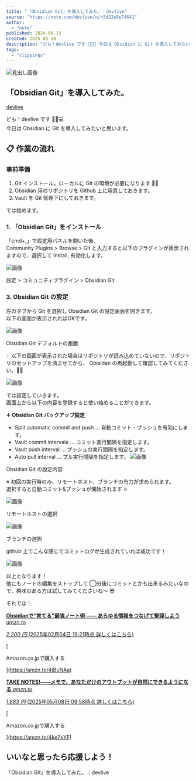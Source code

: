 ```yaml
---
title: "「Obsidian Git」を導入してみた。｜devlive"
source: "https://note.com/devlive/n/n5d22e9e74641"
author:
  - "note"
published: 2024-06-13
created: 2025-05-10
description: "ども！devlive です 👨🏽‍💻 今日は Obsidian に Git を導入してみたいと思います。   📋 作業の流れ  事前準備    Git インストール。ローカルに Git の環境が必要になります ☝🏻    Obsidian 用のリポジトリを Github 上に用意しておきます。    Vault  を Git 管理下にしておきます。    では始めます。  1. 「Obsidian Git」をインストール  「cmd+,」で設定用パネルを開いた後、 Community Plugins > Browse > Git と入力すると以下のプラグインが表示"
tags:
  - "clippings"
---
```

![見出し画像](https://assets.st-note.com/production/uploads/images/143874551/rectangle_large_type_2_201fa1b7f5a50ddd986e2731acbf6c10.png?width=1200)

## 「Obsidian Git」を導入してみた。

[devlive](https://note.com/devlive)

ども！devlive です 👨🏽💻  
今日は Obsidian に Git を導入してみたいと思います。

## 📋 作業の流れ

### 事前準備

1. Git インストール。ローカルに Git の環境が必要になります ☝🏻
2. Obsidian 用のリポジトリを Github 上に用意しておきます。
3. Vault を Git 管理下にしておきます。

では始めます。

### 1\. 「Obsidian Git」をインストール

「cmd+,」で設定用パネルを開いた後、  
Community Plugins > Browse > Git と入力すると以下のプラグインが表示されますので、選択して Install, 有効化します。

![画像](https://assets.st-note.com/img/1718234141072-4VEzqa0wTB.png?width=1200)

設定 > コミュニティプラグイン > Obsidian Git

### 3\. Obsidian Git の設定

左のタブから Git を選択し Obsidian Git の設定画面を開きます。  
以下の画面が表示されればOKです。

![画像](https://assets.st-note.com/img/1718235273639-Pt0Uqy1UNx.png?width=1200)

Obsidian Git デフォルトの画面

💡 以下の画面が表示された場合はリポジトリが読み込めていないので、リポジトリのセットアップを済ませてから、 Obisidan の再起動して確認してみてください。☝🏻

![画像](https://assets.st-note.com/img/1718235985625-q6pmi2Z601.png?width=1200)

では設定していきます。  
画面上から以下の内容を登録すると使い始めることができます。

**↓ Obsidian Git バックアップ設定**

- Split automatic commit and push … 自動コミット・プッシュを有効にします。
- Vault commit intervale … コミット実行間隔を指定します。
- Vault push interval … プッシュの実行間隔を指定します。
- Auto pull interval … プル実行間隔を指定します。
![画像](https://assets.st-note.com/img/1718235306506-GCqFnAkciy.png?width=1200)

Obsidian Git の設定内容

※ 初回の実行時のみ、リモートホスト、ブランチの有力が求められます。  
選択すると自動コミット&プッシュが開始されます 🔥

![画像](https://assets.st-note.com/img/1718236168668-waqP8ssxeM.png?width=1200)

リモートホストの選択

![画像](https://assets.st-note.com/img/1718236205982-gsexbkKcc0.png?width=1200)

ブランチの選択

github 上でこんな感じでコミットログが生成されていれば成功です！

![画像](https://assets.st-note.com/img/1718236275399-NdBA1C5mQ5.png?width=1200)

以上となります！  
他にもノートの編集をストップして ◯分後にコミットとかも出来るみたいなので、興味のある方は試してみてくださいね〜 😎

それでは！  

[**Obsidianで“育てる”最強ノート術 —— あらゆる情報をつなげて整理しよう** *amzn.to*](https://amzn.to/4jBuNAa)

[*2,200 円* (2025年02月04日 19:21時点 詳しくはこちら)](https://amzn.to/4jBuNAa)

[

Amazon.co.jpで購入する

](https://amzn.to/4jBuNAa)

[**TAKE NOTES!――メモで、あなただけのアウトプットが自然にできるようになる** *amzn.to*](https://amzn.to/4ke7xYF)

[*1,683 円* (2025年05月08日 09:58時点 詳しくはこちら)](https://amzn.to/4ke7xYF)

[

Amazon.co.jpで購入する

](https://amzn.to/4ke7xYF)

## いいなと思ったら応援しよう！

「Obsidian Git」を導入してみた。｜devlive